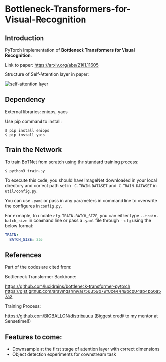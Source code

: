 # Bottleneck-Transformers-for-Visual-Recognition
## Introduction

PyTorch Implementation of **Bottleneck Transformers for Visual Recognition**. 

Link to paper: https://arxiv.org/abs/2101.11605

Structure of Self-Attention layer in paper:

![self-attention layer](https://github.com/CandiceD17/Bottleneck-Transformers-for-Visual-Recognition/blob/master/asset/self-attention-layer.png)

## Dependency

External libraries: eniops, yacs

Use pip command to install:

```shell
$ pip install eniops
$ pip install yacs
```

## Train the Network

To train BoTNet from scratch using the standard training process:

```shell
$ python3 train.py
```

To execute this code, you should have ImageNet downloaded in your local directory and correct path set in `_C.TRAIN.DATASET` and`_C.TRAIN.DATASET` in `util/config.py`.

You can use `.yaml` or pass in any parameters in command line to overwrite the configures in `config.py`.

For exmaple, to update `cfg.TRAIN.BATCH_SIZE`, you can either type `--train-batch_size` in command line or pass a `.yaml` file through `--cfg` using the below format:

```yaml
TRAIN:
  BATCH_SIZE: 256
```

## References

Part of the codes are cited from:

Bottleneck Transformer Backbone:

https://github.com/lucidrains/bottleneck-transformer-pytorch
https://gist.github.com/aravindsrinivas/56359b79f0ce4449bcb04ab4b56a57a2

Training Process:

https://github.com/BIGBALLON/distribuuuu (Biggest credit to my mentor at Sensetime!!)

## Features to come:

- Downsample at the first stage of attention layer with correct dimensions
- Object detection experiments for downstream task
